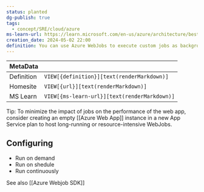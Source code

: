 ```yaml
---
status: planted
dg-publish: true
tags:
  - concept/SRE/cloud/azure
ms-learn-url: https://learn.microsoft.com/en-us/azure/architecture/best-practices/background-jobs#azure-web-apps-and-webjobs
creation_date: 2024-05-02 22:00
definition: You can use Azure WebJobs to execute custom jobs as background tasks within an Azure Web App.
---
```

| MetaData   |                                              |
| ---------- | -------------------------------------------- |
| Definition | `VIEW[{definition}][text(renderMarkdown)]`   |
| Homesite   | `VIEW[{url}][text(renderMarkdown)]`          |
| MS Learn   | `VIEW[{ms-learn-url}][text(renderMarkdown)]` |

Tip:
To minimize the impact of jobs on the performance of the web app, consider creating an empty [[Azure Web App]] instance in a new App Service plan to host long-running or resource-intensive WebJobs.

## Configuring
- Run on demand
- Run on shedule
- Run continuously

See also  [[Azure Webjob SDK]]
